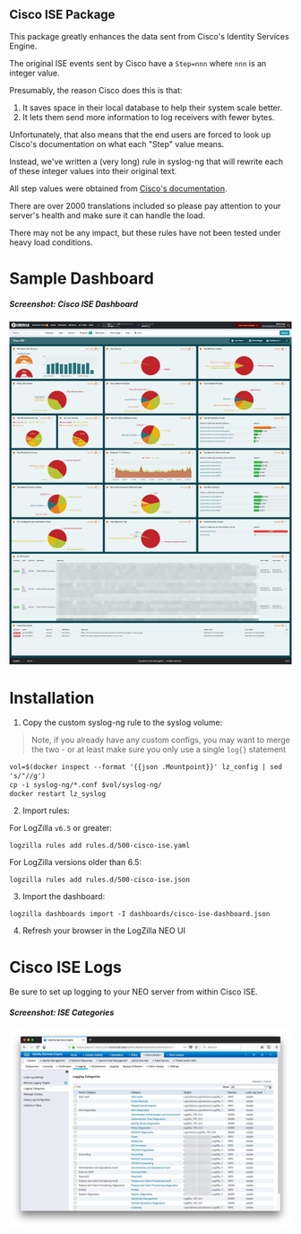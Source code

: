 ## Cisco ISE Package

This package greatly enhances the data sent from Cisco's Identity Services Engine.

The original ISE events sent by Cisco have a `Step=nnn` where `nnn` is an integer value.

Presumably, the reason Cisco does this is that:

1. It saves space in their local database to help their system scale better.
2. It lets them send more information to log receivers with fewer bytes.

Unfortunately, that also means that the end users are forced to look up Cisco's documentation on what each "Step" value means.

Instead, we've written a (very long) rule in syslog-ng that will rewrite each of these integer values into their original text.

All step values were obtained from [Cisco's documentation](https://www.cisco.com/c/dam/en/us/td/docs/security/ise/2-0/message_catalog/Cisco_Identity_Services_Engine_Log_Messages_20.xlsx).

There are over 2000 translations included so please pay attention to your server's health and make sure it can handle the load.

There may not be any impact, but these rules have not been tested under heavy load conditions.

# Sample Dashboard

##### Screenshot: Cisco ISE Dashboard

![ISE Screenshot](images/cisco-ise-sample-dashboard.jpg)

# Installation

1. Copy the custom syslog-ng rule to the syslog volume:

> Note, if you already have any custom configs, you may want to merge the two - or at least make sure you only use a single `log{}` statement

```
vol=$(docker inspect --format '{{json .Mountpoint}}' lz_config | sed 's/"//g')
cp -i syslog-ng/*.conf $vol/syslog-ng/ 
docker restart lz_syslog

```

2. Import rules:

For LogZilla `v6.5` or greater:

```
logzilla rules add rules.d/500-cisco-ise.yaml
```

For LogZilla versions older than 6.5:

```
logzilla rules add rules.d/500-cisco-ise.json
```

3. Import the dashboard:

```
logzilla dashboards import -I dashboards/cisco-ise-dashboard.json
```
4. Refresh your browser in the LogZilla NEO UI

# Cisco ISE Logs

Be sure to set up logging to your NEO server from within Cisco ISE.

##### Screenshot: ISE Categories

![ISE Screenshot](images/cisco_ise_categories.jpg)



